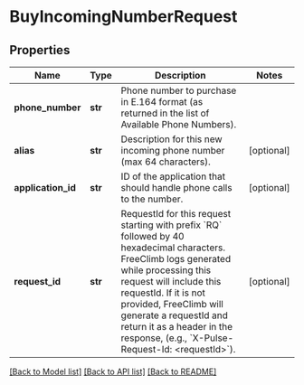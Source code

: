 # BuyIncomingNumberRequest

## Properties
Name | Type | Description | Notes
------------ | ------------- | ------------- | -------------
**phone_number** | **str** | Phone number to purchase in E.164 format (as returned in the list of Available Phone Numbers). | 
**alias** | **str** | Description for this new incoming phone number (max 64 characters). | [optional] 
**application_id** | **str** | ID of the application that should handle phone calls to the number. | [optional] 
**request_id** | **str** | RequestId for this request starting with prefix &#x60;RQ&#x60; followed by 40 hexadecimal characters. FreeClimb logs generated while processing this request will include this requestId. If it is not provided, FreeClimb will generate a requestId and return it as a header in the response, (e.g., &#x60;X-Pulse-Request-Id: &lt;requestId&gt;&#x60;). | [optional] 

[[Back to Model list]](../README.md#documentation-for-models) [[Back to API list]](../README.md#documentation-for-api-endpoints) [[Back to README]](../README.md)


